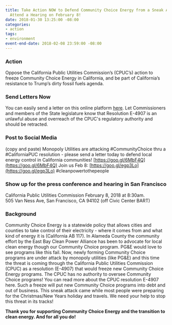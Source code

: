 ```yaml
---
title: Take Action NOW to Defend Community Choice Energy from a Sneak Attack - THEN
  Attend a Hearing on February 8!
date: 2018-01-30 13:25:00 -08:00
categories:
- action
tags:
- environment
event-end-date: 2018-02-08 23:59:00 -08:00
---
```


### Action
Oppose the California Public Utilities Commission’s (CPUC’s) action to freeze Community Choice Energy in California, and be part of California’s resistance to Trump’s dirty fossil fuels agenda.

### Send Letters Now
You can easily send a letter on this online platform [here](https://actionnetwork.org/letters/dont-let-cpuc-freeze-community-choice).  Let Commissioners and members of the State legislature know that Resolution E-4907 is an unlawful abuse and overreach of the CPUC's regulatory authority and should be retracted.

### Post to Social Media
(copy and paste)
Monopoly Utilities are attacking #CommunityChoice thru a #CaliforniaPUC resolution - please send a letter today to defend local energy control in California communities! [https://goo.gl/6MbF4Q](https://goo.gl/6MbF4Q) Join us Feb 8: [https://goo.gl/egp3Lo](https://goo.gl/egp3Lo) #cleanpowertothepeople

### Show up for the press conference and hearing in San Francisco
California Public Utilities Commission February 8, 2018 at 8:30am.  
505 Van Ness Ave, San Francisco, CA 94102 (off Civic Center BART)

### Background
Community Choice Energy is a statewide policy that allows cities and counties to take control of their electricity - where it comes from and what kind of energy it is (California AB 117).  In Alameda County the community effort by the East Bay Clean Power Alliance has been to advocate for local clean energy though our Community Choice program.  PG&E would love to see programs like this fail.  Now, newly forming Community Choice programs are under attack by monopoly utilities (like PG&E) and this time the threat is coming through the California Public Utilities Commission (CPUC) as a resolution (E-4907) that would freeze new Community Choice Energy programs. The CPUC has no authority to oversee Community Choice programs!  You can read more about the CPUC resolution E-4907 here. Such a freeze will put new Community Choice programs into debt and out of business.  This sneak attack came while most people were preparing for the Christmas/New Years holiday and travels. We need your help to stop this threat in its tracks!

**Thank you for supporting Community Choice Energy and the transition to clean energy.  And for all you do!**